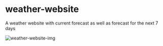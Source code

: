 # weather-website

A weather website with current forecast as well as forecast for the next 7 days

![weather-website-img](https://user-images.githubusercontent.com/44105016/142835446-f6cdc7f4-4332-43a2-a8ff-333048ffb04e.png)

